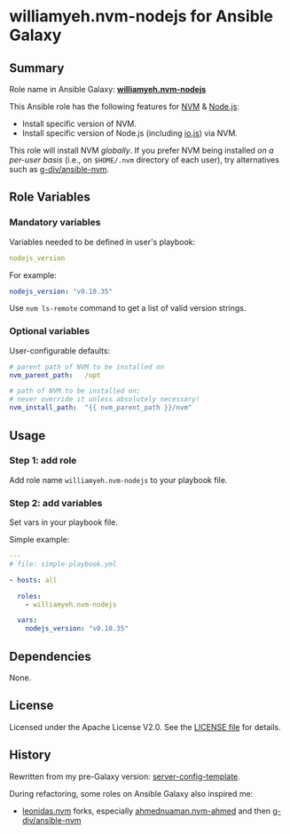 
williamyeh.nvm-nodejs for Ansible Galaxy
============


## Summary

Role name in Ansible Galaxy: **[williamyeh.nvm-nodejs](https://galaxy.ansible.com/list#/roles/XXXX)**

This Ansible role has the following features for [NVM](https://github.com/creationix/nvm) & [Node.js](http://nodejs.org/):

 - Install specific version of NVM.
 - Install specific version of Node.js (including [io.js](https://iojs.org/)) via NVM.

This role will install NVM *globally*. If you prefer NVM being installed *on a per-user basis* (i.e., on `$HOME/.nvm` directory of each user), try alternatives such as [g-div/ansible-nvm](https://github.com/g-div/ansible-nvm).



## Role Variables

### Mandatory variables

Variables needed to be defined in user's playbook:

```yaml
nodejs_version
```

For example:

```yaml
nodejs_version: "v0.10.35"
```

Use `nvm ls-remote` command to get a list of valid version strings.


### Optional variables

User-configurable defaults:

```yaml
# parent path of NVM to be installed on
nvm_parent_path:   /opt

# path of NVM to be installed on;
# never override it unless absolutely necessary!
nvm_install_path:  "{{ nvm_parent_path }}/nvm"
```


## Usage


### Step 1: add role

Add role name `williamyeh.nvm-nodejs` to your playbook file.


### Step 2: add variables

Set vars in your playbook file.

Simple example:

```yaml
---
# file: simple-playbook.yml

- hosts: all

  roles:
    - williamyeh.nvm-nodejs

  vars:
    nodejs_version: "v0.10.35"
```



## Dependencies

None.


## License

Licensed under the Apache License V2.0. See the [LICENSE file](LICENSE) for details.


## History

Rewritten from my pre-Galaxy version: [server-config-template](https://github.com/William-Yeh/server-config-template).

During refactoring, some roles on Ansible Galaxy also inspired me:

  - [leonidas.nvm](https://galaxy.ansible.com/list#/roles/694) forks, especially [ahmednuaman.nvm-ahmed](https://galaxy.ansible.com/list#/roles/2298) and then [g-div/ansible-nvm](https://github.com/g-div/ansible-nvm)
 

